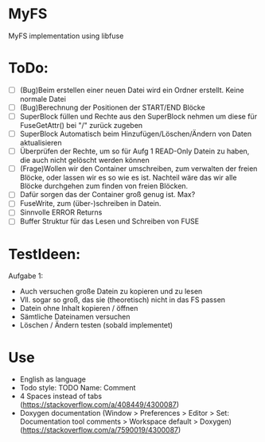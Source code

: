 # MyFS
MyFS implementation using libfuse

# ToDo:
- [ ] (Bug)Beim erstellen einer neuen Datei wird ein Ordner erstellt. Keine normale Datei
- [ ] (Bug)Berechnung der Positionen der START/END Blöcke
- [ ] SuperBlock füllen und Rechte aus den SuperBlock nehmen um diese für FuseGetAttr() bei "/" zurück zugeben
- [ ] SuperBlock Automatisch beim Hinzufügen/Löschen/Ändern von Daten aktualisieren
- [ ] Überprüfen der Rechte, um so für Aufg 1 READ-Only Datein zu haben, die auch nicht gelöscht werden können
- [ ] (Frage)Wollen wir den Container umschreiben, zum verwalten der freien Blöcke, oder lassen wir es so wie es ist. Nachteil wäre das wir alle Blöcke durchgehen zum finden von freien Blöcken.
- [ ] Dafür sorgen das der Container groß genug ist. Max?
- [ ] FuseWrite, zum (über-)schreiben in Datein. 
- [ ] Sinnvolle ERROR Returns
- [ ] Buffer Struktur für das Lesen und Schreiben von FUSE

# TestIdeen:
Aufgabe 1:
- Auch versuchen große Datein zu kopieren und zu lesen
- Vll. sogar so groß, das sie (theoretisch) nicht in das FS passen
- Datein ohne Inhalt kopieren / öffnen
- Sämtliche Dateinamen versuchen
- Löschen / Ändern testen (sobald implementet)


# Use
- English as language
- Todo style: TODO Name: Comment
- 4 Spaces instead of tabs (https://stackoverflow.com/a/408449/4300087)
- Doxygen documentation (Window > Preferences > Editor > Set: Documentation tool comments > Workspace default > Doxygen) (https://stackoverflow.com/a/7590019/4300087)
